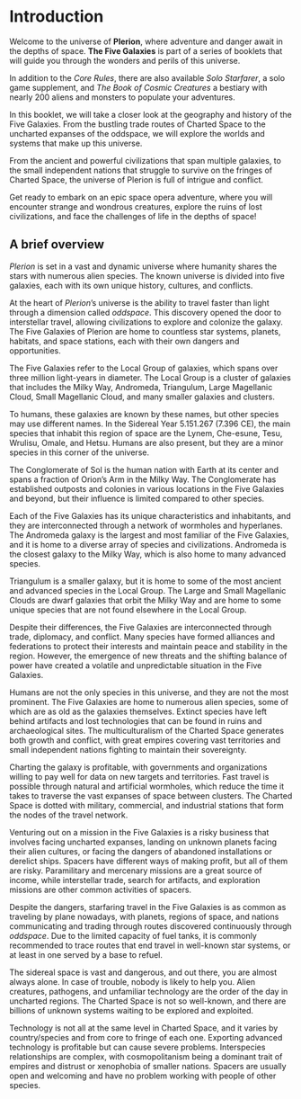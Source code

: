 # Introduction

Welcome to the universe of **Plerion**, where adventure and danger await in the depths of space. **The Five Galaxies** is part of a series of booklets that will guide you through the wonders and perils of this universe.

In addition to the _Core Rules_, there are also available _Solo Starfarer_, a solo game supplement, and _The Book of Cosmic Creatures_ a bestiary with nearly 200 aliens and monsters to populate your adventures.

In this booklet, we will take a closer look at the geography and history of the Five Galaxies. From the bustling trade routes of Charted Space to the uncharted expanses of the oddspace, we will explore the worlds and systems that make up this universe.

From the ancient and powerful civilizations that span multiple galaxies, to the small independent nations that struggle to survive on the fringes of Charted Space, the universe of Plerion is full of intrigue and conflict.

Get ready to embark on an epic space opera adventure, where you will encounter strange and wondrous creatures, explore the ruins of lost civilizations, and face the challenges of life in the depths of space!

## A brief overview

_Plerion_ is set in a vast and dynamic universe where humanity shares the stars with numerous alien species. The known universe is divided into five galaxies, each with its own unique history, cultures, and conflicts.

At the heart of _Plerion_’s universe is the ability to travel faster than light through a dimension called _oddspace_. This discovery opened the door to interstellar travel, allowing civilizations to explore and colonize the galaxy. The Five Galaxies of Plerion are home to countless star systems, planets, habitats, and space stations, each with their own dangers and opportunities.

The Five Galaxies refer to the Local Group of galaxies, which spans over three million light-years in diameter. The Local Group is a cluster of galaxies that includes the Milky Way, Andromeda, Triangulum, Large Magellanic Cloud, Small Magellanic Cloud, and many smaller galaxies and clusters.

To humans, these galaxies are known by these names, but other species may use different names. In the Sidereal Year 5.151.267 (7.396 CE), the main species that inhabit this region of space are the Lynem, Che-esune, Tesu, Wrulisu, Omale, and Hetsu. Humans are also present, but they are a minor species in this corner of the universe.

The Conglomerate of Sol is the human nation with Earth at its center and spans a fraction of Orion’s Arm in the Milky Way. The Conglomerate has established outposts and colonies in various locations in the Five Galaxies and beyond, but their influence is limited compared to other species.

Each of the Five Galaxies has its unique characteristics and inhabitants, and they are interconnected through a network of wormholes and hyperlanes. The Andromeda galaxy is the largest and most familiar of the Five Galaxies, and it is home to a diverse array of species and civilizations. Andromeda is the closest galaxy to the Milky Way, which is also home to many advanced species.

Triangulum is a smaller galaxy, but it is home to some of the most ancient and advanced species in the Local Group. The Large and Small Magellanic Clouds are dwarf galaxies that orbit the Milky Way and are home to some unique species that are not found elsewhere in the Local Group.

Despite their differences, the Five Galaxies are interconnected through trade, diplomacy, and conflict. Many species have formed alliances and federations to protect their interests and maintain peace and stability in the region. However, the emergence of new threats and the shifting balance of power have created a volatile and unpredictable situation in the Five Galaxies.

Humans are not the only species in this universe, and they are not the most prominent. The Five Galaxies are home to numerous alien species, some of which are as old as the galaxies themselves. Extinct species have left behind artifacts and lost technologies that can be found in ruins and archaeological sites. The multiculturalism of the Charted Space generates both growth and conflict, with great empires covering vast territories and small independent nations fighting to maintain their sovereignty.

Charting the galaxy is profitable, with governments and organizations willing to pay well for data on new targets and territories. Fast travel is possible through natural and artificial wormholes, which reduce the time it takes to traverse the vast expanses of space between clusters. The Charted Space is dotted with military, commercial, and industrial stations that form the nodes of the travel network.

Venturing out on a mission in the Five Galaxies is a risky business that involves facing uncharted expanses, landing on unknown planets facing their alien cultures, or facing the dangers of abandoned installations or derelict ships. Spacers have different ways of making profit, but all of them are risky. Paramilitary and mercenary missions are a great source of income, while interstellar trade, search for artifacts, and exploration missions are other common activities of spacers.

Despite the dangers, starfaring travel in the Five Galaxies is as common as traveling by plane nowadays, with planets, regions of space, and nations communicating and trading through routes discovered continuously through _oddspace_. Due to the limited capacity of fuel tanks, it is commonly recommended to trace routes that end travel in well-known star systems, or at least in one served by a base to refuel.

The sidereal space is vast and dangerous, and out there, you are almost always alone. In case of trouble, nobody is likely to help you. Alien creatures, pathogens, and unfamiliar technology are the order of the day in uncharted regions. The Charted Space is not so well-known, and there are billions of unknown systems waiting to be explored and exploited.

Technology is not all at the same level in Charted Space, and it varies by country/species and from core to fringe of each one. Exporting advanced technology is profitable but can cause severe problems. Interspecies relationships are complex, with cosmopolitanism being a dominant trait of empires and distrust or xenophobia of smaller nations. Spacers are usually open and welcoming and have no problem working with people of other species.

